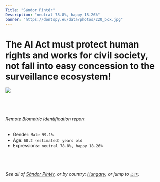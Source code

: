 ```yaml
---
Title: "Sándor Pintér"
Description: "neutral 78.8%, happy 18.26%"
banner: "https://dontspy.eu/data/photos/220_box.jpg"
---
```


# The AI Act must protect human rights and works for civil society, not fall into easy concession to the surveillance ecosystem!

<link rel="stylesheet" type="text/css" href="/css/blog.css" />

<div class="is-fake" hidden>

_This is a **fake picture**_, we collect these anyway [because the AI Act](why-deepfake) negotiation moves in a way that would create more mess in our lives! for a longer explanation, read [The Dual Threat: How Losing the Biometric Battle Fuels Deepfake Proliferation](/blog/the-dual-threat-how-losing-the-biometric-battle-fuels-deepfake-proliferation/)

</div>

<!-- <img src="https://dontspy.eu/data/photos/54_box.jpg" /> -->
<img src="https://dontspy.eu/data/photos/220_box.jpg" />

## <br>

###### Remote Biometric Identification report

* <span class="label">Gender:</span> `Male 99.1%`
* <span class="label">Age:</span> `60.2 (estimated) years old`
* <span class="label">Expressions::</span> `neutral 78.8%, happy 18.26%`

## <br>

###### See all of [Sándor Pintér](/policymaker#S%C3%A1ndor%20Pint%C3%A9r), or by country: [Hungary](/country#Hungary), or jump to [🇱🇹](/x/161).

## <br>